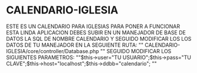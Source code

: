 # CALENDARIO-IGLESIA
ESTE ES UN CALENDARIO PARA IGLESIAS
PARA PONER A FUNCIONAR ESTA LINDA APLICACION DEBES SUBIR EN UN MANEJADOR DE BASE DE DATOS LA 
SQL DE NOMBRE CALENDARIO Y SEGUIDO MODIFICAR LOS LOS DATOS DE TU MANEJADOR EN LA SEGUIENTE RUTA:
        "" CALENDARIO-IGLESIA/core/controller/Database.php ""
SEGUIDO MODIFICAR LOS SIGUIENTES PARAMETROS:
        ""$this->user="TU USUARIO";$this->pass="TU CLAVE";$this->host="localhost";$this->ddbb="calendario"; ""
